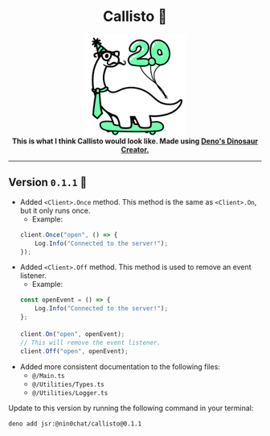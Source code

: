 <div align="center">
    <h1>Callisto 🌙</h1>
    <img src=".github/logo.png" width="200">
    <br>
    <b>This is what I think Callisto would look like. Made using <a href="https://deno.com">Deno's Dinosaur Creator.</a></b>
</div>

---

## Version `0.1.1` 📝

- Added `<Client>.Once` method. This method is the same as `<Client>.On`, but it only runs once.
    - Example:
    ```ts
    client.Once("open", () => {
        Log.Info("Connected to the server!");
    });
    ```
- Added `<Client>.Off` method. This method is used to remove an event listener.
    - Example:
    ```ts
    const openEvent = () => {
        Log.Info("Connected to the server!");
    };

    client.On("open", openEvent);
    // This will remove the event listener.
    client.Off("open", openEvent);
    ```
- Added more consistent documentation to the following files:
    - `@/Main.ts`
    - `@/Utilities/Types.ts`
    - `@/Utilities/Logger.ts`

Update to this version by running the following command in your terminal:

```bash
deno add jsr:@nin0chat/callisto@0.1.1
```
